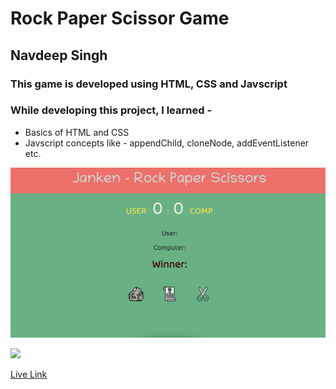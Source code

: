 # Rock Paper Scissor Game

## Navdeep Singh

### This game is developed using HTML, CSS and Javscript

### While developing this project, I learned -

- Basics of HTML and CSS
- Javscript concepts like - appendChild, cloneNode, addEventListener etc.

![](Proj_Image/Project.png)


![](https://img.shields.io/badge/Time%20Taken-4--5hrs-yellowgreen)

[Live Link](https://navdeep-rock-paper-scissor.netlify.app/)